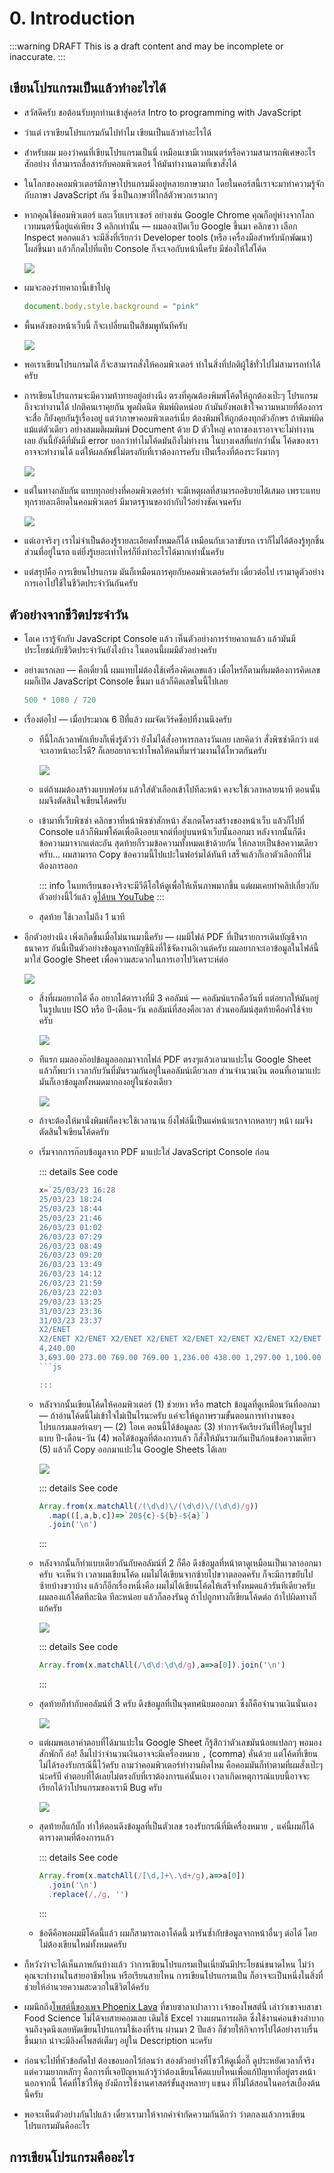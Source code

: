 # 0. Introduction

:::warning DRAFT
This is a draft content and may be incomplete or inaccurate.
:::

## เขียนโปรแกรมเป็นแล้วทำอะไรได้

- สวัสดีครับ ขอต้อนรับทุกท่านเข้าสู่คอร์ส Intro to programming with JavaScript
- ว่าแต่ เราเขียนโปรแกรมกันไปทำไม เขียนเป็นแล้วทำอะไรได้
- สำหรับผม มองว่าคนที่เขียนโปรแกรมเป็นนี่ เหมือนเขามีเวทมนตร์หรือความสามารถพิเศษอะไรสักอย่าง ที่สามารถสื่อสารกับคอมพิวเตอร์ ให้มันทำงานตามที่เขาสั่งได้
- ในโลกของคอมพิวเตอร์มีภาษาโปรแกรมมิ่งอยู่หลายภาษามาก โดยในคอร์สนี้เราจะมาทำความรู้จักกับภาษา JavaScript กัน ซึ่งเป็นภาษาที่ใกล้ตัวพวกเรามากๆ
- หากคุณใช้คอมพิวเตอร์ และเว็บเบราเซอร์ อย่างเช่น Google Chrome คุณก็อยู่ห่างจากโลกเวทมนตร์นี้อยู่แค่เพียง 3 คลิกเท่านั้น — ผมลองเปิดเว็บ Google ขึ้นมา คลิกขวา เลือก Inspect พอกดแล้ว จะมีสิ่งที่เรียกว่า Developer tools (หรือ เครื่องมือสำหรับนักพัฒนา) โผล่ขึ้นมา แล้วก็กดไปที่แท็บ Console ก็จะเจอกับหน้านี้ครับ มีช่องให้ใส่โค้ด

    ![](https://im.dt.in.th/ipfs/bafybeidgu6zepxh2er52rk7wb6felsatlwh46omzgacub7cd7x7mbtvnpe/image.png)

- ผมจะลองร่ายคาถานี้เข้าไปดู
    
    ```js
    document.body.style.background = "pink"
    ```

- พื้นหลังของหน้าเว็บนี้ ก็จะเปลี่ยนเป็นสีชมพูทันทีครับ

    ![](https://im.dt.in.th/ipfs/bafybeifgegrrjaiton766wgvagyso6dxfuo4ws3547zwc6hxtxmhb2mx6i/image.png)

- พอเราเขียนโปรแกรมได้ ก็จะสามารถสั่งให้คอมพิวเตอร์ ทำในสิ่งที่ปกติผู้ใช้ทั่วไปไม่สามารถทำได้ครับ
- การเขียนโปรแกรมจะมีความท้าทายอยู่อย่างนึง ตรงที่คุณต้องพิมพ์โค้ดให้ถูกต้องเป๊ะๆ โปรแกรมถึงจะทำงานได้ ปกติคนเราคุยกัน พูดผิดนิด พิมพ์ผิดหน่อย ถ้ามันยังพอเข้าใจความหมายที่ต้องการจะสื่อ ก็ยังคุยกันรู้เรื่องอยู่ แต่ว่าภาษาคอมพิวเตอร์เนี่ย ต้องพิมพ์ให้ถูกต้องทุกตัวอักษร ถ้าพิมพ์ผิดแม้แต่ตัวเดียว อย่างสมมติผมพิมพ์ Document ด้วย D ตัวใหญ่ คาถาของเราอาจจะไม่ทำงานเลย อันนี้ยังดีที่มันมี error บอกว่าทำไมโค้ดมันถึงไม่ทำงาน ในบางเคสที่แย่กว่านั้น โค้ดของเราอาจจะทำงานได้ แต่ให้ผลลัพธ์ไม่ตรงกับที่เราต้องการครับ เป็นเรื่องที่ต้องระวังมากๆ

    ![](https://im.dt.in.th/ipfs/bafybeib4ztahe3sscwt2fo7drjfnojkitm6w7ye3uczlwynhvifemlemau/image.png)

- แต่ในทางกลับกัน แทบทุกอย่างที่คอมพิวเตอร์ทำ จะมีเหตุผลที่สามารถอธิบายได้เสมอ เพราะแทบทุกรายละเอียดในคอมพิวเตอร์ มีมาตรฐานของกำกับไว้อย่างชัดเจนครับ

    ![](https://im.dt.in.th/ipfs/bafybeibpezhazhixieddluiwijp6nfg65uxtfpax4l3oxkpnjnachfs744/image.png)

- แต่เอาจริงๆ เราไม่จำเป็นต้องรู้รายละเอียดทั้งหมดก็ได้ เหมือนกับเวลาขับรถ เราก็ไม่ได้ต้องรู้ทุกชิ้นส่วนที่อยู่ในรถ แต่ยิ่งรู้เยอะเท่าไหร่ก็ยิ่งทำอะไรได้มากเท่านั้นครับ
- แต่สรุปคือ การเขียนโปรแกรม มันก็เหมือนการคุยกับคอมพิวเตอร์ครับ เดี๋ยวต่อไป เรามาดูตัวอย่างการเอาไปใช้ในชีวิตประจำวันกันครับ

## ตัวอย่างจากชีวิตประจำวัน

- โอเค เรารู้จักกับ JavaScript Console แล้ว เห็นตัวอย่างการร่ายคาถาแล้ว แล้วมันมีประโยชน์กับชีวิตประจำวันยังไงบ้าง ในตอนนี้ผมมีตัวอย่างครับ
- อย่างแรกเลย — คือเดี๋ยวนี้ ผมแทบไม่ต้องใช้เครื่องคิดเลขแล้ว เมื่อไหร่ก็ตามที่ผมต้องการคิดเลข ผมก็เปิด JavaScript Console ขึ้นมา แล้วก็คิดเลขในนี้ไปเลย

    ```js
    500 * 1080 / 720
    ```

- เรื่องต่อไป — เมื่อประมาณ 6 ปีที่แล้ว ผมจัดเวิร์คช็อปที่งานนึงครับ
    - ทีนี้ใกล้เวลาพักเทียงก็เพิ่งรู้ตัวว่า ยังไม่ได้สั่งอาหารกลางวันเลย เลยคิดว่า สั่งพิซซ่าดีกว่า แต่จะเอาหน้าอะไรดี? ก็เลยอยากจะทำโพลให้คนที่มาร่วมงานได้โหวตกันครับ

        ![](https://im.dt.in.th/ipfs/bafybeicziqeguwwqdpftdglhnj5r3cf5suksts7xcdp3sopajxdgmgmo7q/image.png)

    - แต่ถ้าผมต้องสร้างแบบฟอร์ม แล้วใส่ตัวเลือกเข้าไปทีละหน้า คงจะใช้เวลาหลายนาที ตอนนั้นผมจึงตัดสินใจเขียนโค้ดครับ
    - เข้ามาที่เว็บพิซซ่า คลิกขวาที่หน้าพิซซ่าสักหน้า สังเกตโครงสร้างของหน้าเว็บ แล้วก็ไปที่ Console แล้วก็พิมพ์โค้ดเพื่อดึงออบเจกต์ที่อยู่บนหน้าเว็บนั้นออกมา หลังจากนั้นก็ดึงข้อความมาจากแต่ละอัน สุดท้ายก็รวมข้อความทั้งหมดเข้าด้วยกัน ให้กลายเป็นข้อความเดียวครับ… ผมสามารถ Copy ข้อความนี้ไปแปะในฟอร์มได้ทันที เสร็จแล้วก็เอาตัวเลือกที่ไม่ต้องการออก

        ::: info
        ในบทเรียนของจริงจะมีวีดีโอให้ดูเพื่อให้เห็นภาพมากขึ้น แต่ผมเคยทำคลิปเกี่ยวกับตัวอย่างนี้ไว้แล้ว [ดูได้บน YouTube](https://www.youtube.com/watch?v=IdFX7nwD744&t=1414s)
        :::

    - สุดท้าย ใช้เวลาไม่ถึง 1 นาที

- อีกตัวอย่างนึง เพิ่งเกิดขึ้นเมื่อไม่นานมานี้ครับ — ผมมีไฟล์ PDF ที่เป็นรายการเดินบัญชีจากธนาคาร
    อันนี้เป็นตัวอย่างข้อมูลจากบัญชีนึงที่ใช้จัดงานอีเวนต์ครับ
    ผมอยากจะเอาข้อมูลในไฟล์นี้มาใส่ Google Sheet เพื่อความสะดวกในการเอาไปวิเคราะห์ต่อ

    ![](https://im.dt.in.th/ipfs/bafybeidk6gyrudcp2panl4pwscswdwhzcpucagsk4hwgeb2vtfddtsztxu/image.png)

    - สิ่งที่ผมอยากได้ คือ อยากได้ตารางที่มี 3 คอลัมน์ — คอลัมน์แรกคือวันที่ แต่อยากให้มันอยู่ในรูปแบบ ISO หรือ ปี-เดือน-วัน
        คอลัมน์ที่สองคือเวลา
        ส่วนคอลัมน์สุดท้ายคือค่าใช้จ่ายครับ

        ![](https://im.dt.in.th/ipfs/bafybeid7l5zkvgy3rxub6jojb35rsqwe6f52nrpxehfo3xbxvm6rojuiou/image.png)

    - ทีแรก ผมลองก๊อปข้อมูลออกมาจากไฟล์ PDF ตรงๆแล้วเอามาแปะใน Google Sheet แล้วก็พบว่า เวลากับวันที่มันรวมกันอยู่ในคอลัมน์เดียวเลย ส่วนจำนวนเงิน ตอนที่เอามาแปะ มันก็เอาข้อมูลทั้งหมดมากองอยู่ในช่องเดียว

        ![](https://im.dt.in.th/ipfs/bafybeidt3byg7uwulytmmwddlzdj6wnasbuhqez2mj4o3uvkqx3dph7rta/image.png)

    - ถ้าจะต้องให้มานั่งพิมพ์ก็คงจะใช้เวลานาน ยิ่งไฟล์นี้เป็นแค่หน้าแรกจากหลายๆ หน้า ผมจึงตัดสินใจเขียนโค้ดครับ

    - เริ่มจากการก๊อบข้อมูลจาก PDF มาแปะใส่ JavaScript Console ก่อน

        ::: details See code

        ```js
        x=`25/03/23 16:28
        25/03/23 18:24
        25/03/23 18:44
        25/03/23 21:46
        26/03/23 01:02
        26/03/23 07:29
        26/03/23 08:49
        26/03/23 09:20
        26/03/23 13:49
        26/03/23 14:12
        26/03/23 21:59
        26/03/23 22:03
        29/03/23 13:25
        31/03/23 23:36
        31/03/23 23:37
        X2/ENET
        X2/ENET X2/ENET X2/ENET X2/ENET X2/ENET X2/ENET X2/ENET X2/ENET X2/ENET X2/ENET X2/ENET X2/ENET X2/ENET X2/ENET
        4,240.00
        3,693.00 273.00 769.00 769.00 1,236.00 438.00 1,297.00 1,100.00 138.00 65.00 4,442.00 958.00 640.00 4,401.00`
        ```js

        :::

    - หลังจากนั้นเขียนโค้ดให้คอมพิวเตอร์ (1) ช่วยหา หรือ match ข้อมูลที่ดูเหมือนวันที่ออกมา — ถ้าอ่านโค้ดนี้ไม่เข้าใจไม่เป็นไรนะครับ แค่จะให้ดูภาพรวมขั้นตอนการทำงานของโปรแกรมเมอร์เฉยๆ — (2) โอเค ตอนนี้ได้ข้อมูลละ
        (3) ทำการจัดเรียงวันที่ให้อยู่ในรูปแบบ ปี-เดือน-วัน
        (4) พอได้ข้อมูลที่ต้องการแล้ว ก็สั่งให้มันรวมกันเป็นก้อนข้อความเดียว
        (5) แล้วก็ Copy ออกมาแปะใน Google Sheets ได้เลย

        ![](https://im.dt.in.th/ipfs/bafybeigg3u7dht76k5qddtci54ilcgsnwi5fwkssp4t7zltxewow5m5nka/image.png)

        ::: details See code
        ```js
        Array.from(x.matchAll(/(\d\d)\/(\d\d)\/(\d\d)/g))
          .map(([,a,b,c])=>`20${c}-${b}-${a}`)
          .join('\n')
        ```
        :::

    - หลังจากนั้นก็ทำแบบเดียวกันกับคอลัมน์ที่ 2
        ก็คือ ดึงข้อมูลที่หน้าตาดูเหมือนเป็นเวลาออกมาครับ
        จะเห็นว่า เวลาผมเขียนโค้ด ผมไม่ได้เขียนจากซ้ายไปขวาตลอดครับ ก็จะมีการขยับไปซ้ายบ้างขวาบ้าง
        แล้วก็อีกเรื่องหนึ่งคือ ผมไม่ได้เขียนโค้ดให้เสร็จทั้งหมดแล้วรันทีเดียวครับ
        ผมลองแก้โค้ดทีละนิด ทีละหน่อย แล้วก็ลองรันดู
        ถ้าไปถูกทางก็เขียนโค้ดต่อ
        ถ้าไปผิดทางก็แก้ครับ

        ![](https://im.dt.in.th/ipfs/bafybeigun6n2g77a4t4edokjehxrpv3ivzimjcozfjw4l6iuje7vhslfwa/image.png)
    
        ::: details See code
        ```js
        Array.from(x.matchAll(/\d\d:\d\d/g),a=>a[0]).join('\n')
        ```
        :::

    - สุดท้ายก็ทำกับคอลัมน์ที่ 3 ครับ
        ดึงข้อมูลที่เป็นจุดทศนิยมออกมา ซึ่งก็คือจำนวนเงินนั่นเอง

        ![](https://im.dt.in.th/ipfs/bafybeidatqmb4nfpyntvzqh2rymwoy72nwk3upclwjox4fpvaadjecnzny/image.png)

    - แต่ผมพอเอาคำตอบที่ได้มาแปะใน Google Sheet ก็รู้สึกว่าตัวเลขมันน้อยแปลกๆ
        พอมองสักพักก็ อ๋อ! ลืมไปว่าจำนวนเงินอาจจะมีเครื่องหมาย `,` (comma) คั่นด้วย แต่โค้ดที่เขียนไม่ได้รองรับกรณีนี้ไว้ครับ
        ถามว่าคอมพิวเตอร์ทำงานผิดไหม คือคอมมันก็ทำตามที่ผมสั่งเป๊ะๆ น่ะครับื
        คำตอบที่ได้เลยไม่ตรงกับที่เราต้องการแค่นั้นเอง
        เวลาเกิดเหตุการณ์แบบนี้อาจจะเรียกได้ว่าโปรแกรมของเรามี Bug ครับ

        ![](https://im.dt.in.th/ipfs/bafybeibemyqxaj4meydhllbfd64wikwpgsk5ct6y2zemjdjrfjsmjm52d4/image.png)

    - สุดท้ายก็แก้บั๊ก ทำให้ตอนดึงข้อมูลที่เป็นตัวเลข รองรับกรณีที่มีเครื่องหมาย `,` แค่นี้ผมก็ได้ตารางตามที่ต้องการแล้ว

        ::: details See code
        ```js
        Array.from(x.matchAll(/[\d,]+\.\d+/g),a=>a[0])
          .join('\n')
          .replace(/,/g, '')
        ```
        :::

    - ข้อดีคือพอผมมีโค้ดนี้แล้ว ผมก็สามารถเอาโค้ดนี้ มารันซ้ำกับข้อมูลจากหน้าอื่นๆ ต่อได้ โดยไม่ต้องเขียนใหม่ทั้งหมดครับ

- ก็หวังว่าจะได้เห็นภาพกันบ้างแล้ว ว่าการเขียนโปรแกรมเป็นเนี่ยมันมีประโยชน์ขนาดไหน ไม่ว่าคุณจะทำงานในสายอาชีพไหน หรือเรียนสายไหน การเขียนโปรแกรมเป็น ก็อาจจะเป็นหนึ่งในสิ่งที่ช่วยให้อำนวยความสะดวกในชีวิตได้ครับ
- ผมนึกถึง[โพสต์นี้ของเพจ Phoenix Lava](https://www.facebook.com/PhoenixLava/posts/pfbid02w4wg6G5vDf6mQPeWKcwvimRKPQAHj64YkR2UbVfxeXN59Uof6kVKrQnq9gJcKCHHl) ที่ขายซาลาเปาลาวา เจ้าของโพสต์นี้ เล่าว่าเขาจบสาขา Food Science ไม่ได้จบสายคอมเลย เดิมใช้ Excel วางแผนการผลิต ซึ่งใช้งานค่อนข้างลำบาก จนถึงจุดนึงเลยหัดเขียนโปรแกรมใช้เองที่ร้าน ผ่านมา 2 ปีแล้ว ก็ช่วยให้กิจการไปได้อย่างราบรื่นขึ้นมาก น่าจะมีลิงค์โพสต์เต็มๆ อยู่ใน Description นะครับ
- ก่อนจะไปที่หัวข้อถัดไป ต้องขอบอกไว้ก่อนว่า สองตัวอย่างที่โชว์ให้ดูเมื่อกี๊ ดูประหยัดเวลาก็จริง แต่ความยากหลักๆ คือการที่เจอปัญหาแล้วรู้ว่าต้องเขียนโค้ดแบบไหนเพื่อแก้ปัญหาที่อยู่ตรงหน้า นอกจากนี้ โค้ดที่โชว์ให้ดู ยังมีการใช้งานศาสตร์ขั้นสูงหลายๆ แขนง ที่ไม่ได้สอนในคอร์สเบื้องต้นนี้ครับ
- พอจะเห็นตัวอย่างกันไปแล้ว เดี๋ยวเรามาให้จากคำจำกัดความกันดีกว่า ว่าตกลงแล้วการเขียนโปรแกรมมันคืออะไร

## การเขียนโปรแกรมคืออะไร

